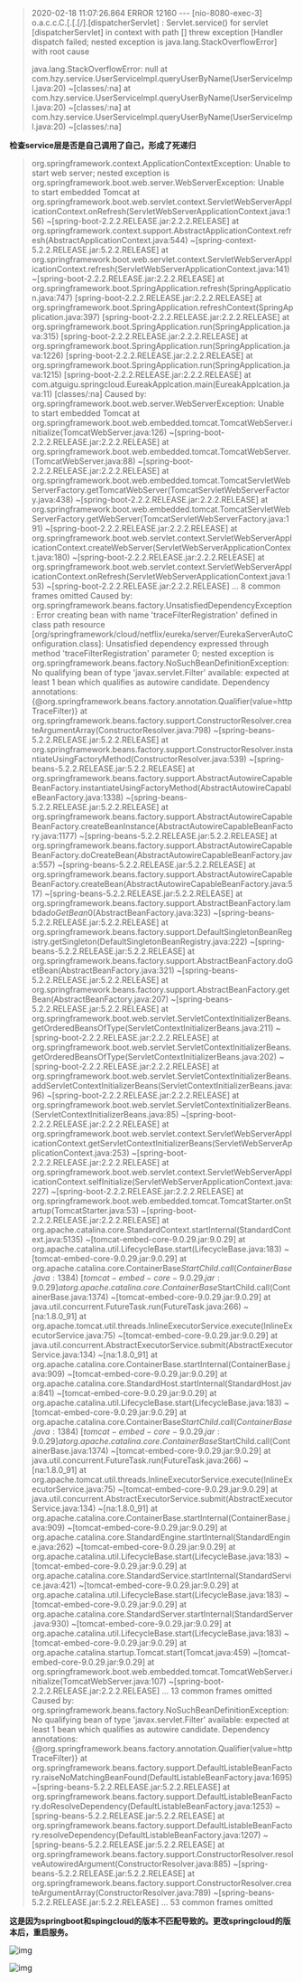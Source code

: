 >2020-02-18 11:07:26.864 ERROR 12160 --- [nio-8080-exec-3] o.a.c.c.C.[.[.[/].[dispatcherServlet]    : Servlet.service() for servlet [dispatcherServlet] in context with path [] threw exception [Handler dispatch failed; nested exception is java.lang.StackOverflowError] with root cause
>
>java.lang.StackOverflowError: null
>at com.hzy.service.UserServiceImpl.queryUserByName(UserServiceImpl.java:20) ~[classes/:na]
>at com.hzy.service.UserServiceImpl.queryUserByName(UserServiceImpl.java:20) ~[classes/:na]
>    at com.hzy.service.UserServiceImpl.queryUserByName(UserServiceImpl.java:20) ~[classes/:na]

**检查service层是否是自己调用了自己，形成了死递归** 



>org.springframework.context.ApplicationContextException: Unable to start web server; nested exception is org.springframework.boot.web.server.WebServerException: Unable to start embedded Tomcat
>	at org.springframework.boot.web.servlet.context.ServletWebServerApplicationContext.onRefresh(ServletWebServerApplicationContext.java:156) ~[spring-boot-2.2.2.RELEASE.jar:2.2.2.RELEASE]
>	at org.springframework.context.support.AbstractApplicationContext.refresh(AbstractApplicationContext.java:544) ~[spring-context-5.2.2.RELEASE.jar:5.2.2.RELEASE]
>	at org.springframework.boot.web.servlet.context.ServletWebServerApplicationContext.refresh(ServletWebServerApplicationContext.java:141) ~[spring-boot-2.2.2.RELEASE.jar:2.2.2.RELEASE]
>	at org.springframework.boot.SpringApplication.refresh(SpringApplication.java:747) [spring-boot-2.2.2.RELEASE.jar:2.2.2.RELEASE]
>	at org.springframework.boot.SpringApplication.refreshContext(SpringApplication.java:397) [spring-boot-2.2.2.RELEASE.jar:2.2.2.RELEASE]
>	at org.springframework.boot.SpringApplication.run(SpringApplication.java:315) [spring-boot-2.2.2.RELEASE.jar:2.2.2.RELEASE]
>	at org.springframework.boot.SpringApplication.run(SpringApplication.java:1226) [spring-boot-2.2.2.RELEASE.jar:2.2.2.RELEASE]
>	at org.springframework.boot.SpringApplication.run(SpringApplication.java:1215) [spring-boot-2.2.2.RELEASE.jar:2.2.2.RELEASE]
>	at com.atguigu.springcloud.EureakApplcation.main(EureakApplcation.java:11) [classes/:na]
>Caused by: org.springframework.boot.web.server.WebServerException: Unable to start embedded Tomcat
>	at org.springframework.boot.web.embedded.tomcat.TomcatWebServer.initialize(TomcatWebServer.java:126) ~[spring-boot-2.2.2.RELEASE.jar:2.2.2.RELEASE]
>	at org.springframework.boot.web.embedded.tomcat.TomcatWebServer.<init>(TomcatWebServer.java:88) ~[spring-boot-2.2.2.RELEASE.jar:2.2.2.RELEASE]
>	at org.springframework.boot.web.embedded.tomcat.TomcatServletWebServerFactory.getTomcatWebServer(TomcatServletWebServerFactory.java:438) ~[spring-boot-2.2.2.RELEASE.jar:2.2.2.RELEASE]
>	at org.springframework.boot.web.embedded.tomcat.TomcatServletWebServerFactory.getWebServer(TomcatServletWebServerFactory.java:191) ~[spring-boot-2.2.2.RELEASE.jar:2.2.2.RELEASE]
>	at org.springframework.boot.web.servlet.context.ServletWebServerApplicationContext.createWebServer(ServletWebServerApplicationContext.java:180) ~[spring-boot-2.2.2.RELEASE.jar:2.2.2.RELEASE]
>	at org.springframework.boot.web.servlet.context.ServletWebServerApplicationContext.onRefresh(ServletWebServerApplicationContext.java:153) ~[spring-boot-2.2.2.RELEASE.jar:2.2.2.RELEASE]
>	... 8 common frames omitted
>Caused by: org.springframework.beans.factory.UnsatisfiedDependencyException: Error creating bean with name 'traceFilterRegistration' defined in class path resource [org/springframework/cloud/netflix/eureka/server/EurekaServerAutoConfiguration.class]: Unsatisfied dependency expressed through method 'traceFilterRegistration' parameter 0; nested exception is org.springframework.beans.factory.NoSuchBeanDefinitionException: No qualifying bean of type 'javax.servlet.Filter' available: expected at least 1 bean which qualifies as autowire candidate. Dependency annotations: {@org.springframework.beans.factory.annotation.Qualifier(value=httpTraceFilter)}
>	at org.springframework.beans.factory.support.ConstructorResolver.createArgumentArray(ConstructorResolver.java:798) ~[spring-beans-5.2.2.RELEASE.jar:5.2.2.RELEASE]
>	at org.springframework.beans.factory.support.ConstructorResolver.instantiateUsingFactoryMethod(ConstructorResolver.java:539) ~[spring-beans-5.2.2.RELEASE.jar:5.2.2.RELEASE]
>	at org.springframework.beans.factory.support.AbstractAutowireCapableBeanFactory.instantiateUsingFactoryMethod(AbstractAutowireCapableBeanFactory.java:1338) ~[spring-beans-5.2.2.RELEASE.jar:5.2.2.RELEASE]
>	at org.springframework.beans.factory.support.AbstractAutowireCapableBeanFactory.createBeanInstance(AbstractAutowireCapableBeanFactory.java:1177) ~[spring-beans-5.2.2.RELEASE.jar:5.2.2.RELEASE]
>	at org.springframework.beans.factory.support.AbstractAutowireCapableBeanFactory.doCreateBean(AbstractAutowireCapableBeanFactory.java:557) ~[spring-beans-5.2.2.RELEASE.jar:5.2.2.RELEASE]
>	at org.springframework.beans.factory.support.AbstractAutowireCapableBeanFactory.createBean(AbstractAutowireCapableBeanFactory.java:517) ~[spring-beans-5.2.2.RELEASE.jar:5.2.2.RELEASE]
>	at org.springframework.beans.factory.support.AbstractBeanFactory.lambda$doGetBean$0(AbstractBeanFactory.java:323) ~[spring-beans-5.2.2.RELEASE.jar:5.2.2.RELEASE]
>	at org.springframework.beans.factory.support.DefaultSingletonBeanRegistry.getSingleton(DefaultSingletonBeanRegistry.java:222) ~[spring-beans-5.2.2.RELEASE.jar:5.2.2.RELEASE]
>	at org.springframework.beans.factory.support.AbstractBeanFactory.doGetBean(AbstractBeanFactory.java:321) ~[spring-beans-5.2.2.RELEASE.jar:5.2.2.RELEASE]
>	at org.springframework.beans.factory.support.AbstractBeanFactory.getBean(AbstractBeanFactory.java:207) ~[spring-beans-5.2.2.RELEASE.jar:5.2.2.RELEASE]
>	at org.springframework.boot.web.servlet.ServletContextInitializerBeans.getOrderedBeansOfType(ServletContextInitializerBeans.java:211) ~[spring-boot-2.2.2.RELEASE.jar:2.2.2.RELEASE]
>	at org.springframework.boot.web.servlet.ServletContextInitializerBeans.getOrderedBeansOfType(ServletContextInitializerBeans.java:202) ~[spring-boot-2.2.2.RELEASE.jar:2.2.2.RELEASE]
>	at org.springframework.boot.web.servlet.ServletContextInitializerBeans.addServletContextInitializerBeans(ServletContextInitializerBeans.java:96) ~[spring-boot-2.2.2.RELEASE.jar:2.2.2.RELEASE]
>	at org.springframework.boot.web.servlet.ServletContextInitializerBeans.<init>(ServletContextInitializerBeans.java:85) ~[spring-boot-2.2.2.RELEASE.jar:2.2.2.RELEASE]
>	at org.springframework.boot.web.servlet.context.ServletWebServerApplicationContext.getServletContextInitializerBeans(ServletWebServerApplicationContext.java:253) ~[spring-boot-2.2.2.RELEASE.jar:2.2.2.RELEASE]
>	at org.springframework.boot.web.servlet.context.ServletWebServerApplicationContext.selfInitialize(ServletWebServerApplicationContext.java:227) ~[spring-boot-2.2.2.RELEASE.jar:2.2.2.RELEASE]
>	at org.springframework.boot.web.embedded.tomcat.TomcatStarter.onStartup(TomcatStarter.java:53) ~[spring-boot-2.2.2.RELEASE.jar:2.2.2.RELEASE]
>	at org.apache.catalina.core.StandardContext.startInternal(StandardContext.java:5135) ~[tomcat-embed-core-9.0.29.jar:9.0.29]
>	at org.apache.catalina.util.LifecycleBase.start(LifecycleBase.java:183) ~[tomcat-embed-core-9.0.29.jar:9.0.29]
>	at org.apache.catalina.core.ContainerBase$StartChild.call(ContainerBase.java:1384) ~[tomcat-embed-core-9.0.29.jar:9.0.29]
>	at org.apache.catalina.core.ContainerBase$StartChild.call(ContainerBase.java:1374) ~[tomcat-embed-core-9.0.29.jar:9.0.29]
>	at java.util.concurrent.FutureTask.run(FutureTask.java:266) ~[na:1.8.0_91]
>	at org.apache.tomcat.util.threads.InlineExecutorService.execute(InlineExecutorService.java:75) ~[tomcat-embed-core-9.0.29.jar:9.0.29]
>	at java.util.concurrent.AbstractExecutorService.submit(AbstractExecutorService.java:134) ~[na:1.8.0_91]
>	at org.apache.catalina.core.ContainerBase.startInternal(ContainerBase.java:909) ~[tomcat-embed-core-9.0.29.jar:9.0.29]
>	at org.apache.catalina.core.StandardHost.startInternal(StandardHost.java:841) ~[tomcat-embed-core-9.0.29.jar:9.0.29]
>	at org.apache.catalina.util.LifecycleBase.start(LifecycleBase.java:183) ~[tomcat-embed-core-9.0.29.jar:9.0.29]
>	at org.apache.catalina.core.ContainerBase$StartChild.call(ContainerBase.java:1384) ~[tomcat-embed-core-9.0.29.jar:9.0.29]
>	at org.apache.catalina.core.ContainerBase$StartChild.call(ContainerBase.java:1374) ~[tomcat-embed-core-9.0.29.jar:9.0.29]
>	at java.util.concurrent.FutureTask.run(FutureTask.java:266) ~[na:1.8.0_91]
>	at org.apache.tomcat.util.threads.InlineExecutorService.execute(InlineExecutorService.java:75) ~[tomcat-embed-core-9.0.29.jar:9.0.29]
>	at java.util.concurrent.AbstractExecutorService.submit(AbstractExecutorService.java:134) ~[na:1.8.0_91]
>	at org.apache.catalina.core.ContainerBase.startInternal(ContainerBase.java:909) ~[tomcat-embed-core-9.0.29.jar:9.0.29]
>	at org.apache.catalina.core.StandardEngine.startInternal(StandardEngine.java:262) ~[tomcat-embed-core-9.0.29.jar:9.0.29]
>	at org.apache.catalina.util.LifecycleBase.start(LifecycleBase.java:183) ~[tomcat-embed-core-9.0.29.jar:9.0.29]
>	at org.apache.catalina.core.StandardService.startInternal(StandardService.java:421) ~[tomcat-embed-core-9.0.29.jar:9.0.29]
>	at org.apache.catalina.util.LifecycleBase.start(LifecycleBase.java:183) ~[tomcat-embed-core-9.0.29.jar:9.0.29]
>	at org.apache.catalina.core.StandardServer.startInternal(StandardServer.java:930) ~[tomcat-embed-core-9.0.29.jar:9.0.29]
>	at org.apache.catalina.util.LifecycleBase.start(LifecycleBase.java:183) ~[tomcat-embed-core-9.0.29.jar:9.0.29]
>	at org.apache.catalina.startup.Tomcat.start(Tomcat.java:459) ~[tomcat-embed-core-9.0.29.jar:9.0.29]
>	at org.springframework.boot.web.embedded.tomcat.TomcatWebServer.initialize(TomcatWebServer.java:107) ~[spring-boot-2.2.2.RELEASE.jar:2.2.2.RELEASE]
>	... 13 common frames omitted
>Caused by: org.springframework.beans.factory.NoSuchBeanDefinitionException: No qualifying bean of type 'javax.servlet.Filter' available: expected at least 1 bean which qualifies as autowire candidate. Dependency annotations: {@org.springframework.beans.factory.annotation.Qualifier(value=httpTraceFilter)}
>	at org.springframework.beans.factory.support.DefaultListableBeanFactory.raiseNoMatchingBeanFound(DefaultListableBeanFactory.java:1695) ~[spring-beans-5.2.2.RELEASE.jar:5.2.2.RELEASE]
>	at org.springframework.beans.factory.support.DefaultListableBeanFactory.doResolveDependency(DefaultListableBeanFactory.java:1253) ~[spring-beans-5.2.2.RELEASE.jar:5.2.2.RELEASE]
>	at org.springframework.beans.factory.support.DefaultListableBeanFactory.resolveDependency(DefaultListableBeanFactory.java:1207) ~[spring-beans-5.2.2.RELEASE.jar:5.2.2.RELEASE]
>	at org.springframework.beans.factory.support.ConstructorResolver.resolveAutowiredArgument(ConstructorResolver.java:885) ~[spring-beans-5.2.2.RELEASE.jar:5.2.2.RELEASE]
>	at org.springframework.beans.factory.support.ConstructorResolver.createArgumentArray(ConstructorResolver.java:789) ~[spring-beans-5.2.2.RELEASE.jar:5.2.2.RELEASE]
>	... 53 common frames omitted

**这是因为springboot和spingcloud的版本不匹配导致的。更改springcloud的版本后，重启服务。**

![img](https://ldt-typora.oss-cn-shenzhen.aliyuncs.com/img/b73c1a92d6d14b37825456a7deeaeab7.png)

![img](https://ldt-typora.oss-cn-shenzhen.aliyuncs.com/img/4f06ad8926eb4045a8b87c31f9ba359c.png)

